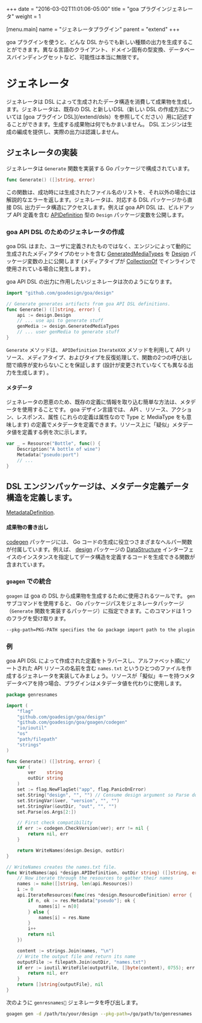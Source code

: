 +++
date = "2016-03-02T11:01:06-05:00"
title = "goa プラグインジェネレータ"
weight = 1

[menu.main]
name = "ジェネレータプラグイン"
parent = "extend"
+++

goa プラグインを使うと、どんな DSL からでも新しい種類の出力を生成することができます。異なる言語のクライアント、ドメイン固有の型変換、データベースバインディングセットなど、可能性は本当に無限です。

# ジェネレータ

ジェネレータは DSL によって生成されたデータ構造を消費して成果物を生成します。ジェネレータは、既存の DSL と新しいDSL（新しい DSL の作成方法については [goa プラグイン DSL](/extend/dsls）を参照してください）用に記述することができます。生成する成果物は何でもかまいません。 DSL エンジンは生成の編成を提供し、実際の出力は認識しません。

## ジェネレータの実装

ジェネレータは `Generate` 関数を実装する Go パッケージで構成されています。
```go
func Generate() ([]string, error)
```
この関数は、成功時には生成されたファイル名のリストを、それ以外の場合には解説的なエラーを返します。ジェネレータは、対応する DSL パッケージから直接 DSL 出力データ構造にアクセスします。例えば goa API DSL は、ビルドアップ API 定義を含む [APIDefinition](http://goa.design/reference/goa/design.html#type-apidefinition-a-name-design-apidefinition-a:83772ba7ad0304b1562d08f190539946) 型の `Design` パッケージ変数を公開します。

### goa API DSL のためのジェネレータの作成

goa DSL はまた、ユーザに定義されたものではなく、エンジンによって動的に生成されたメディアタイプのセットを含む [GeneratedMediaTypes](http://goa.design/reference/goa/design.html#variables:83772ba7ad0304b1562d08f190539946) を [Design](http://goa.design/reference/goa/design.html#variables:83772ba7ad0304b1562d08f190539946) パッケージ変数の上に公開します (メディアタイプが [CollectionOf](http://goa.design/reference/goa/design/apidsl.html#func-collectionof-a-name-apidsl-collectionof-a:aab4f9d6f98ed71f45bd470427dde2a7) でインラインで使用されている場合に発生します) 。

goa API DSL の出力に作用したいジェネレータは次のようになります。
```go
import "github.com/goadesign/goa/design"

// Generate generates artifacts from goa API DSL definitions.
func Generate() ([]string, error) {
	api := design.Design
	// ... use api to generate stuff
	genMedia := design.GeneratedMediaTypes
	// ... user genMedia to generate stuff
}
```
`Generate` メソッドは、 `APIDefinition` `IterateXXX` メソッドを利用して API リソース、メディアタイプ、およびタイプを反復処理して、関数の2つの呼び出し間で順序が変わらないことを保証します (設計が変更されていなくても異なる出力を生成します) 。

#### メタデータ

ジェネレータの恩恵のため、既存の定義に情報を取り込む簡単な方法は、メタデータを使用することです。 goa デザイン言語では、 API 、リソース、アクション、レスポンス、属性 (これらの定義は属性なので Type と MediaType をも意味します) の定義でメタデータを定義できます。リソース上に「疑似」メタデータ値を定義する例を次に示します。

```go
var _ = Resource("Bottle", func() {
	Description("A bottle of wine")
	Metadata("pseudo:port")
	// ...
}
```

DSL エンジンパッケージは、メタデータ定義データ構造を定義します。
-
[MetadataDefinition](https://godoc.org/github.com/goadesign/goa/dslengine#MetadataDefinition).

#### 成果物の書き出し

[codegen](https://godoc.org/github.com/goadesign/goa/goagen/codegen) パッケージには、 Go コードの生成に役立つさまざまなヘルパー関数が付属しています。例えば、 [design](https://godoc.org/github.com/goadesign/goa/design) パッケージの [DataStructure](https://godoc.org/github.com/goadesign/goa/design#DataStructure) インターフェイスのインスタンスを指定してデータ構造を定義するコードを生成できる関数が含まれています。

### `goagen` での統合

`goagen` は goa の DSL から成果物を生成するために使用されるツールです。 `gen` サブコマンドを使用すると、 Go パッケージパスをジェネレータパッケージ（`Generate` 関数を実装するパッケージ）に指定できます。このコマンドは 1 つのフラグを受け取ります。

```bash
--pkg-path=PKG-PATH specifies the Go package import path to the plugin package.
```

### 例

goa API DSL によって作成された定義をトラバースし、アルファベット順にソートされた API リソースの名前を含む `names.txt` というひとつのファイルを作成するジェネレータを実装してみましょう。リソースが「擬似」キーを持つメタデータペアを持つ場合、プラグインはメタデータ値を代わりに使用します。


```go
package genresnames

import (
	"flag"
	"github.com/goadesign/goa/design"
	"github.com/goadesign/goa/goagen/codegen"
	"io/ioutil"
	"os"
	"path/filepath"
	"strings"
)

func Generate() ([]string, error) {
	var (
		ver    string
		outDir string
	)
	set := flag.NewFlagSet("app", flag.PanicOnError)
	set.String("design", "", "") // Consume design argument so Parse doesn't complain
	set.StringVar(&ver, "version", "", "")
	set.StringVar(&outDir, "out", "", "")
	set.Parse(os.Args[2:])

	// First check compatibility
	if err := codegen.CheckVersion(ver); err != nil {
		return nil, err
	}

	return WriteNames(design.Design, outDir)
}

// WriteNames creates the names.txt file.
func WriteNames(api *design.APIDefinition, outDir string) ([]string, error) {
	// Now iterate through the resources to gather their names
	names := make([]string, len(api.Resources))
	i := 0
	api.IterateResources(func(res *design.ResourceDefinition) error {
		if n, ok := res.Metadata["pseudo"]; ok {
			names[i] = n[0]
		} else {
			names[i] = res.Name
		}
		i++
		return nil
	})

	content := strings.Join(names, "\n")
	// Write the output file and return its name
	outputFile := filepath.Join(outDir, "names.txt")
	if err := ioutil.WriteFile(outputFile, []byte(content), 0755); err != nil {
		return nil, err
	}
	return []string{outputFile}, nil
}

```

次のように `genresnames` ジェネレータを呼び出します。
```bash
goagen gen -d /path/to/your/design --pkg-path=/go/path/to/genresnames
```
